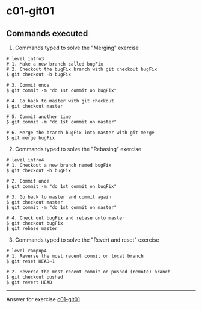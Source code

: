 # c01-git01

## Commands executed

1. Commands typed to solve the "Merging" exercise
```
# level intro3
# 1. Make a new branch called bugFix
# 2. Checkout the bugFix branch with git checkout bugFix
$ git checkout -b bugFix

# 3. Commit once
$ git commit -m "do 1st commit on bugFix"

# 4. Go back to master with git checkout
$ git checkout master

# 5. Commit another time
$ git commit -m "do 1st commit on master"

# 6. Merge the branch bugFix into master with git merge
$ git merge bugFix
```

2. Commands typed to solve the "Rebasing" exercise
```
# level intro4
# 1. Checkout a new branch named bugFix
$ git checkout -b bugFix

# 2. Commit once
$ git commit -m "do 1st commit on bugFix"

# 3. Go back to master and commit again
$ git checkout master
$ git commit -m "do 1st commit on master"

# 4. Check out bugFix and rebase onto master
$ git checkout bugFix
$ git rebase master
```

3. Commands typed to solve the "Revert and reset" exercise
```
# level rampup4
# 1. Reverse the most recent commit on local branch
$ git reset HEAD~1

# 2. Reverse the most recent commit on pushed (remote) branch
$ git checkout pushed
$ git revert HEAD
```

***
Answer for exercise [c01-git01](https://github.com/devopsacademyau/academy/blob/c54d252bda58575e9dc9f92718237bed58aae772/classes/01class/exercises/c01-git01/README.md)
